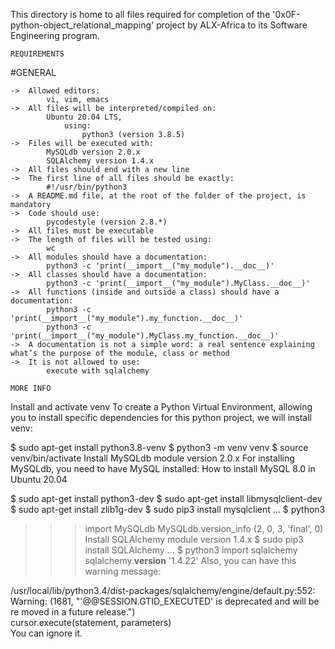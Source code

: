 This directory is home to all files required for completion of the '0x0F-python-object_relational_mapping' project by ALX-Africa to its Software Engineering program.

```REQUIREMENTS```

#GENERAL

	->	Allowed editors:
			vi, vim, emacs
	->	All files will be interpreted/compiled on:
			Ubuntu 20.04 LTS,
				using:
					python3 (version 3.8.5)
	->	Files will be executed with:
			MySQLdb version 2.0.x
			SQLAlchemy version 1.4.x
	->	All files should end with a new line
	->	The first line of all files should be exactly:
			#!/usr/bin/python3
	->	A README.md file, at the root of the folder of the project, is mandatory
	->	Code should use:
			pycodestyle (version 2.8.*)
	->	All files must be executable
	->	The length of files will be tested using:
			wc
	->	All modules should have a documentation:
			python3 -c 'print(__import__("my_module").__doc__)'
	->	All classes should have a documentation:
			python3 -c 'print(__import__("my_module").MyClass.__doc__)'
	->	All functions (inside and outside a class) should have a documentation:
			python3 -c 'print(__import__("my_module").my_function.__doc__)'
			python3 -c 'print(__import__("my_module").MyClass.my_function.__doc__)'
	->	A documentation is not a simple word: a real sentence explaining what’s the purpose of the module, class or method
	->	It is not allowed to use:
			execute with sqlalchemy

```MORE INFO```

Install and activate venv
To create a Python Virtual Environment, allowing you to install specific dependencies for this python project, we will install venv:

$ sudo apt-get install python3.8-venv
$ python3 -m venv venv
$ source venv/bin/activate
Install MySQLdb module version 2.0.x
For installing MySQLdb, you need to have MySQL installed: How to install MySQL 8.0 in Ubuntu 20.04

$ sudo apt-get install python3-dev
$ sudo apt-get install libmysqlclient-dev
$ sudo apt-get install zlib1g-dev
$ sudo pip3 install mysqlclient
...
$ python3
>>> import MySQLdb
>>> MySQLdb.version_info 
(2, 0, 3, 'final', 0)
Install SQLAlchemy module version 1.4.x
$ sudo pip3 install SQLAlchemy
...
$ python3
>>> import sqlalchemy
>>> sqlalchemy.__version__ 
'1.4.22'
Also, you can have this warning message:

/usr/local/lib/python3.4/dist-packages/sqlalchemy/engine/default.py:552: Warning: (1681, "'@@SESSION.GTID_EXECUTED' is deprecated and will be re
moved in a future release.")                                                                                                                    
  cursor.execute(statement, parameters)  
You can ignore it.